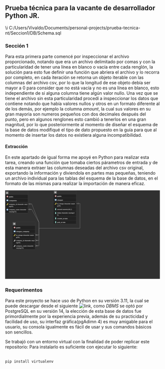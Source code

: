 ## Prueba técnica para la vacante de desarrollador Python JR.
\i C:/Users/Vivaldo/Documents/personal-projects/prueba-tecnica-nt/Seccion1/DB/Schema.sql

### Sección 1

Para esta primera parte comencé por inspeccionar el archivo proporcionado, notando que era un archivo delimitado por comas y con la particularidad de tener una línea en blanco o vacía entre cada renglón, la solución para esto fue definir una función que abriera el archivo y lo recorra por completo, en cada iteración se retorna un objeto iterable con las columnas del archivo csv, por lo que la longitud de ese objeto debía ser mayor a 0 para consider que no está vacía y no es una línea en blanco, esto independiente de si alguna columna tiene algún valor nullo.
Una vez que se tiene el archivo sin esta particularidad procedí a inspeccionar los datos que contiene notando que había valores nullos y otros en un formato diferente al de los demás, por ejemplo la columna *amount*, la cual sus valores en su gran mayoria son numeros pequeños con dos decimales después del punto, pero en algunos renglones esto cambió a tenerlos en una gran magnitud, por lo que posteriormente al momento de diseñar el esquema de la base de datos modifiqué el tipo de dato propuesto en la guía para que al momento de insertar los datos no existiera alguna incompatibilidad.

#### Extracción

En este apartado de igual forma me apoyé en Python para realizar esta tarea, creando una función que tomaba ciertos párametros de entrada y de esta manera extraer las columnas deseadas del archivo csv original, exportando la información y diviendola en partes mas pequeñas, teniendo un archivo individual para las tablas del esquema de la base de datos, en el formato de las mismas para realizar la importación de manera eficaz.

![Diagrama de entidad relación](https://github.com/VivaldoGP/prueba-tecnica/blob/main/ER_diagram.png)

### Requerimentos
Para este proyecto se hace uso de Python en su versión 3.11, la cual se puede descargar desde el siguiente ![link](https://www.python.org/), como *DBMS* se optó por PostgreSQL en su versión 14, la elección de esta base de datos fue primordialmente por la experiencia previa, además de su practicidad y facilidad de uso, su interfaz gráfica(pgAdimn 4) es muy amigable para el usuario, su consola igualmente es fácil de usar y sus comandos básicos son sencillos. 

Se trabajó con un entorno virtual con la finalidad de poder replicar este repositorio:
Para instalarlo es suficiente con ejecutar lo siguiente:
```console

pip install virtualenv
```